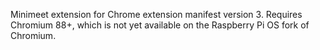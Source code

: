Minimeet extension for Chrome extension manifest version 3. Requires Chromium 88+, which is not yet available on the Raspberry Pi OS fork of Chromium.